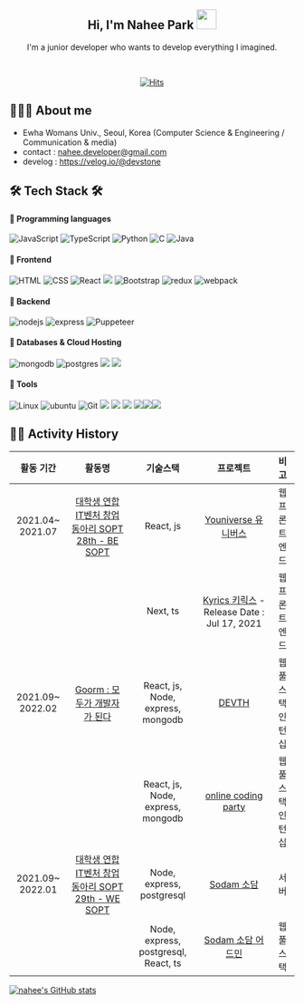<div align="center">
<!--   
![header](https://capsule-render.vercel.app/api?type=waving&color=random&height=300&section=header&text=Nahee%20Park&desc=Web%20Frontend,Backend%20Junior%20developer&descSize=30&descAlign=65&fontSize=90&fontAlign=65&fontAlignY=35&animation=fadeIn) -->

<!--  I'm a junior developer who wants to develop everything I imagined.    -->
  
<h2> Hi, I'm Nahee Park <a target="_blank" rel="noopener noreferrer" href="https://camo.githubusercontent.com/e8e7b06ecf583bc040eb60e44eb5b8e0ecc5421320a92929ce21522dbc34c891/68747470733a2f2f6d656469612e67697068792e636f6d2f6d656469612f6876524a434c467a6361737252346961377a2f67697068792e676966"><img src="https://camo.githubusercontent.com/e8e7b06ecf583bc040eb60e44eb5b8e0ecc5421320a92929ce21522dbc34c891/68747470733a2f2f6d656469612e67697068792e636f6d2f6d656469612f6876524a434c467a6361737252346961377a2f67697068792e676966" width="35" data-canonical-src="https://media.giphy.com/media/hvRJCLFzcasrR4ia7z/giphy.gif" style="max-width: 100%;"></a> </h2> 
  
<!--  <p align="center" dir="auto">
  <a href="https://github.com/Nahee-Park">
   <img src="https://camo.githubusercontent.com/f5d6190be6b942fe05521cf17cff5131bb10cf22f3a4c44a15bd7fa85a73deeb/68747470733a2f2f726561646d652d747970696e672d7376672e6865726f6b756170702e636f6d3f636f6c6f723d253233333642434637266c696e65733d48692b49276d2b4e616865652b5061726b2b" alt="Typing SVG" data-canonical-src="https://readme-typing-svg.herokuapp.com?color=%2336BCF7&amp;lines=Hi+I'm+Nahee+Park+" style="max-width: 100%;">
   </a>
</p> -->
  I'm a junior developer who wants to develop everything I imagined. <br>
  
  
 <div align="center">
    <br>
  
[![Hits](https://hits.seeyoufarm.com/api/count/incr/badge.svg?url=https%3A%2F%2Fgithub.com%2FNahee-Park&count_bg=%2379C83D&title_bg=%23555555&icon=&icon_color=%23E7E7E7&title=Profile-views&edge_flat=false)](https://hits.seeyoufarm.com)
 
</div>
  
</div>

## 👩🏻‍💻 About me
- Ewha Womans Univ., Seoul, Korea (Computer Science & Engineering / Communication & media)
- contact : nahee.developer@gmail.com
- develog : https://velog.io/@devstone 
  
## 🛠 Tech Stack 🛠 
#### 📍  Programming languages
<img alt="JavaScript" src="https://camo.githubusercontent.com/7a48ad3028bc23b33e755e555609a4ccdd3ba1ef6fb92aa2214eea10e3b7e184/68747470733a2f2f696d672e736869656c64732e696f2f62616467652f4a6176615363726970742532302d2532334637444631452e7376673f6c6f676f3d6a617661736372697074266c6f676f436f6c6f723d626c61636b" data-canonical-src="https://img.shields.io/badge/JavaScript%20-%23F7DF1E.svg?logo=javascript&amp;logoColor=black" style="max-width: 100%;"> <img alt="TypeScript" src="https://camo.githubusercontent.com/33e73828438989dd05e7c17c133ef2659b1a70cb9d8c85f10684c446390c6818/68747470733a2f2f696d672e736869656c64732e696f2f62616467652f547970655363726970742532302d2532333737374242342e7376673f6c6f676f3d74797065736372697074266c6f676f436f6c6f723d626c61636b" data-canonical-src="https://img.shields.io/badge/TypeScript%20-%23777BB4.svg?logo=typescript&amp;logoColor=black" style="max-width: 100%;"> <img alt="Python" src="https://img.shields.io/badge/Python-3776AB.svg?logo=python&amp;logoColor=white" style="max-width: 100%;"> <img alt="C" src="https://camo.githubusercontent.com/b8e75db4ca1e09333bdc1c24f742ec392314fb52ec73c033448c6a00e7c66c1e/68747470733a2f2f696d672e736869656c64732e696f2f62616467652f432532302d2532333233373045442e7376673f6c6f676f3d63266c6f676f436f6c6f723d7768697465" data-canonical-src="https://img.shields.io/badge/dynamic/C%20-%232370ED.svg?logo=c&amp;logoColor=white" style="max-width: 100%;"> <img alt="Java" 
src ="https://img.shields.io/badge/Java-007396.svg?&style=for-the-badge&logo=Java&logoColor=white&style=plastic" style="max-width: 100%;">


#### 📍 Frontend
<img alt="HTML" src="https://camo.githubusercontent.com/7947a9da4d569e7aa0264625efd420377b5466fd1620c5dd7cb525db2a358c91/68747470733a2f2f696d672e736869656c64732e696f2f62616467652f48544d4c352532302d2532334533344632362e7376673f6c6f676f3d68746d6c35266c6f676f436f6c6f723d7768697465" data-canonical-src="https://img.shields.io/badge/HTML5%20-%23E34F26.svg?logo=html5&amp;logoColor=white" style="max-width: 100%;"> <img alt="CSS" src="https://camo.githubusercontent.com/c8733604360c25e4cf34c8415bf9093104206dccd164b2a1cd7d1e2711d4d4f8/68747470733a2f2f696d672e736869656c64732e696f2f62616467652f4353532532302d2532333135373242362e7376673f6c6f676f3d63737333266c6f676f436f6c6f723d7768697465" data-canonical-src="https://img.shields.io/badge/CSS%20-%231572B6.svg?logo=css3&amp;logoColor=white" style="max-width: 100%;"> <img alt="React" src="https://camo.githubusercontent.com/5e59c12028cb67f45dfc48155ec7aef65cebfe983571d4cab2ea5b011613db6b/68747470733a2f2f696d672e736869656c64732e696f2f62616467652f2d52656163744a732d3631444146423f6c6f676f3d7265616374266c6f676f436f6c6f723d7768697465" data-canonical-src="https://img.shields.io/badge/-ReactJs-61DAFB?logo=react&amp;logoColor=white" style="max-width: 100%;"> <img src="https://img.shields.io/badge/Next.js-black.svg?logo=next.js&amp;logoColor=white" style="max-width: 100%;"> <img alt="Bootstrap" src="https://camo.githubusercontent.com/038d21db39002a7b2d172475a5a3a405c933b614e0e3d0e115cd02346346e9c8/68747470733a2f2f696d672e736869656c64732e696f2f62616467652f426f6f7473747261702d2532333536334437432e7376673f7374796c653d666c6174266c6f676f3d626f6f747374726170266c6f676f436f6c6f723d7768697465" data-canonical-src="https://img.shields.io/badge/Bootstrap-%23563D7C.svg?style=flat&amp;logo=bootstrap&amp;logoColor=white" style="max-width: 100%;"> <img src="https://camo.githubusercontent.com/802912c6d90d7cf0236d352a71af965a817c005cc5963bb98857a5a04f6e0d52/68747470733a2f2f696d672e736869656c64732e696f2f62616467652f72656475782d3736344142432e7376673f6c6f676f3d7265647578266c6f676f436f6c6f723d7768697465" alt="redux" data-canonical-src="https://img.shields.io/badge/redux-764ABC.svg?logo=redux&amp;logoColor=white" style="max-width: 100%;"> <img src="https://camo.githubusercontent.com/3b54c815d047dc9ad643dd3f0dc00b07011030d63a6a96cd1c0cdc976511ccf8/68747470733a2f2f696d672e736869656c64732e696f2f62616467652f7765627061636b2d3844443646392e7376673f6c6f676f3d7765627061636b266c6f676f436f6c6f723d626c61636b" alt="webpack" data-canonical-src="https://img.shields.io/badge/webpack-8DD6F9.svg?logo=webpack&amp;logoColor=black" style="max-width: 100%;">

#### 📍 Backend 
   <img src="https://camo.githubusercontent.com/758a0017b785f0a5dd480023bdc2953f166e0ca730c7e4e1f81f71cd55d0d169/68747470733a2f2f696d672e736869656c64732e696f2f62616467652f6e6f64652e6a732d3333393933332e7376673f6c6f676f3d6e6f6465646f746a73266c6f676f436f6c6f723d7768697465" alt="nodejs" data-canonical-src="https://img.shields.io/badge/node.js-339933.svg?logo=nodedotjs&amp;logoColor=white" style="max-width: 100%;"> <img src="https://camo.githubusercontent.com/1cb137dce304c2e3badfec861be2e0939541363277bf39f22aa771985202b19e/68747470733a2f2f696d672e736869656c64732e696f2f62616467652f657870726573732d3030303030302e7376673f6c6f676f3d65787072657373266c6f676f436f6c6f723d7768697465" alt="express" data-canonical-src="https://img.shields.io/badge/express-000000.svg?logo=express&amp;logoColor=white" style="max-width: 100%;"> <img src="https://camo.githubusercontent.com/f13169529faee381baa3e2714f7ac6e48f9a92e4440cd807308ec92530095a2b/68747470733a2f2f696d672e736869656c64732e696f2f62616467652f5075707065746565722d3631444146422e7376673f6c6f676f3d507570706574656572266c6f676f436f6c6f723d626c61636b" alt="Puppeteer" data-canonical-src="https://img.shields.io/badge/Puppeteer-61DAFB.svg?logo=Puppeteer&amp;logoColor=black" style="max-width: 100%;"> 

#### 📍  Databases & Cloud Hosting
   <img src="https://camo.githubusercontent.com/4d4cf7e2341b1f4ad2773538838e8a816d61e86a8561fc2d91521ac862ac03e9/68747470733a2f2f696d672e736869656c64732e696f2f62616467652f6d6f6e676f64622d3437413234382e7376673f6c6f676f3d6d6f6e676f6462266c6f676f436f6c6f723d7768697465" alt="mongodb" data-canonical-src="https://img.shields.io/badge/mongodb-47A248.svg?logo=mongodb&amp;logoColor=white" style="max-width: 100%;"> <img alt="postgres" 
src ="https://img.shields.io/badge/postgres-%23316192.svg?style=for-the-badge&logo=postgresql&logoColor=white&style=plastic" style="max-width: 100%;"> <img src="https://img.shields.io/badge/Amazon AWS-232F3E?style=flat-square&amp;logo=Amazon AWS&amp;logoColor=white" style="max-width: 100%;"> <img src="https://img.shields.io/badge/Firebase-FFCA28?style=flat-square&amp;logo=Firebase&amp;logoColor=white" style="max-width: 100%;">

#### 📍  Tools
<img alt="Linux" src="https://camo.githubusercontent.com/e6e23929b59f0d903f97a4697f304f549be540b61a8283bc3d69aecfe5fdd8d4/68747470733a2f2f696d672e736869656c64732e696f2f62616467652f4c696e75782d4643433632343f7374796c653d666c6174266c6f676f3d6c696e7578266c6f676f436f6c6f723d626c61636b" data-canonical-src="https://img.shields.io/badge/Linux-FCC624?style=flat&amp;logo=linux&amp;logoColor=black" style="max-width: 100%;"> <img src="https://camo.githubusercontent.com/6f2c6031717d5ee15739b42bdac7e9bf35756aeb15a600de554882d7b1228f80/68747470733a2f2f696d672e736869656c64732e696f2f62616467652f7562756e74752d4539353432302e7376673f6c6f676f3d7562756e7475266c6f676f436f6c6f723d7768697465" alt="ubuntu" data-canonical-src="https://img.shields.io/badge/ubuntu-E95420.svg?logo=ubuntu&amp;logoColor=white" style="max-width: 100%;"> <img alt="Git" src="https://camo.githubusercontent.com/8e7b90f62961f6df73ab269e33ed19fdb931af5a67088a66419d0778cd39c82d/68747470733a2f2f696d672e736869656c64732e696f2f62616467652f4769742532302d2532334630353033332e7376673f6c6f676f3d676974266c6f676f436f6c6f723d7768697465" data-canonical-src="https://img.shields.io/badge/Git%20-%23F05033.svg?logo=git&amp;logoColor=white" style="max-width: 100%;"> <img src="https://camo.githubusercontent.com/2abee0f8be5b6c3b1f869693a0c6e82428fd06f9a61a826fa6761d301df1c94c/68747470733a2f2f696d672e736869656c64732e696f2f62616467652f4769744875622d626c61636b3f7374796c653d666c61742d737175617265266c6f676f3d476974487562266c6f676f436f6c6f723d7768697465" data-canonical-src="https://img.shields.io/badge/GitHub-black?style=flat-square&amp;logo=GitHub&amp;logoColor=white" style="max-width: 100%;"> <img src="https://img.shields.io/badge/Bitbucket-EE6123?style=flat-square&amp;logo=Bitbucket&amp;logoColor=white" style="max-width: 100%;"> <img src="https://img.shields.io/badge/Jira-0052CC?style=flat-square&amp;logo=Jira&amp;logoColor=white" style="max-width: 100%;"> <img src="https://camo.githubusercontent.com/10991aec54045c7d2d512608c598d6f325e2aad44b7552aea8dc911416727150/68747470733a2f2f696d672e736869656c64732e696f2f62616467652f4669676d612d6132353966663f7374796c653d666c61742d737175617265266c6f676f3d4669676d61266c6f676f436f6c6f723d7768697465" data-canonical-src="https://img.shields.io/badge/Figma-a259ff?style=flat-square&amp;logo=Figma&amp;logoColor=white" style="max-width: 100%;"><img src="https://camo.githubusercontent.com/be991a18525aab6c994ab98f755625e5536074989eb3d8a7a1c10b75c261e43d/68747470733a2f2f696d672e736869656c64732e696f2f62616467652f536c61636b2d3461313534623f7374796c653d666c61742d737175617265266c6f676f3d536c61636b266c6f676f436f6c6f723d7768697465" data-canonical-src="https://img.shields.io/badge/Slack-4a154b?style=flat-square&amp;logo=Slack&amp;logoColor=white" style="max-width: 100%;"><img src="https://camo.githubusercontent.com/bce476b2ed0407a01d32612cacf718fa67240c8a61c3e63db8dc16e877e51f3f/68747470733a2f2f696d672e736869656c64732e696f2f62616467652f4e6f74696f6e2d626c61636b3f7374796c653d666c61742d737175617265266c6f676f3d4e6f74696f6e266c6f676f436f6c6f723d7768697465" data-canonical-src="https://img.shields.io/badge/Notion-black?style=flat-square&amp;logo=Notion&amp;logoColor=white" style="max-width: 100%;">

## 🏃‍♀️ Activity History

|활동 기간|활동명|기술스택|프로젝트|비고|
|:------:|:---:|:---:|:---:|:---:|
|2021.04~ 2021.07|[대학생 연합 IT벤처 창업 동아리 SOPT 28th - BE SOPT](http://sopt.org/wp/)|React, js|[Youniverse 유니버스](https://github.com/TeamYouniverse/Youniverse-Web)|웹 프론트엔드|
|||Next, ts|[Kyrics 키릭스](https://www.kyrics.org/) - Release Date : Jul 17, 2021|웹 프론트엔드|
|2021.09~ 2022.02|[Goorm : 모두가 개발자가 된다](https://www.goorm.io/)|React, js, Node, express, mongodb|[DEVTH](https://devth.goorm.io/?_ga=2.96612759.929422780.1645847251-872684322.1634826781)|웹 풀스택 인턴십|
|||React, js, Node, express, mongodb|[online coding party](https://codingparty.goorm.io/)|웹 풀스택 인턴십|
|2021.09~ 2022.01|[대학생 연합 IT벤처 창업 동아리 SOPT 29th - WE SOPT](http://sopt.org/wp/)|Node, express, postgresql|[Sodam 소담](https://github.com/TeamSodam/sodam-server)|서버|
|||Node, express, postgresql, React, ts|[Sodam 소담 어드민](https://github.com/TeamSodam/sodam-admin)|웹 풀스택|

[![nahee's GitHub stats](https://github-readme-stats.vercel.app/api?username=Nahee-Park&theme=dracula)](https://github.com/Nahee-Park/github-readme-stats)
  

<!-- <div align="right">
  
[![Hits](https://hits.seeyoufarm.com/api/count/incr/badge.svg?url=https%3A%2F%2Fgithub.com%2FNahee-Park&count_bg=%2379C83D&title_bg=%23555555&icon=&icon_color=%23E7E7E7&title=hits&edge_flat=false)](https://hits.seeyoufarm.com)
 
</div> -->
